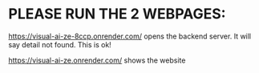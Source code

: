 # PLEASE RUN THE 2 WEBPAGES:

https://visual-ai-ze-8ccp.onrender.com/ opens the backend server. It will say detail not found. This is ok!

https://visual-ai-ze.onrender.com/ shows the website
